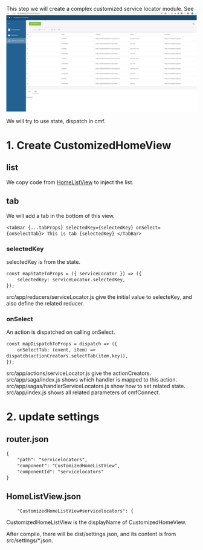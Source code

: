 This step we will create a complex customized service locator module.
See  
![customized-view.png](view.png)

We will try to use state, dispatch in cmf.

# 1. Create CustomizedHomeView
## list  

 We copy code from [HomeListView](https://github.com/Talend/ui/blob/master/packages/containers/src/HomeListView/HomeListView.component.js) to inject the list.

## tab
 We will add a tab in the bottom of this view.
 ```
 <TabBar {...tabProps} selectedKey={selectedKey} onSelect={onSelectTab}> This is tab {selectedKey} </TabBar>
 ```

### selectedKey
selectedKey is from the state.
```
const mapStateToProps = ({ serviceLocator }) => ({
    selectedKey: serviceLocator.selectedKey,
});
```
src/app/reducers/serviceLocator.js give the initial value to selecteKey, and also define the related reducer.

### onSelect
An action is dispatched on calling onSelect.
```
const mapDispatchToProps = dispatch => ({
    onSelectTab: (event, item) => dispatch(actionCreators.selectTab(item.key)),
});
```
src/app/actions/serviceLocator.js give the actionCreators.  
src/app/saga/index.js shows which handler is mapped to this action.  
src/app/sagas/handlerServiceLocators.js show how to set related state.
src/app/index.js shows all related parameters of cmfConnect.

# 2. update settings
##  router.json
```
{
    "path": "servicelocators",
    "component": "CustomizedHomeListView",
    "componentId": "servicelocators"
}
 ```

## HomeListView.json
```
    "CustomizedHomeListView#servicelocators": {
```
CustomizedHomeListView is the displayName of CustomizedHomeView.

After compile, there will be dist/settings.json, and its content is from src/settings/*.json.
